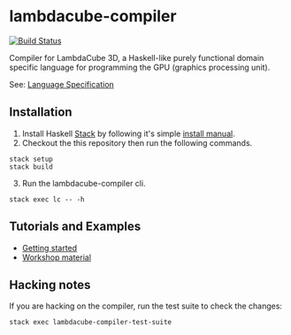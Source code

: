 # lambdacube-compiler

[![Build Status](https://travis-ci.org/lambdacube3d/lambdacube-compiler.svg?branch=master)](https://travis-ci.org/lambdacube3d/lambdacube-compiler)

Compiler for LambdaCube 3D, a Haskell-like purely functional domain specific language for programming the GPU (graphics processing unit).

See: [Language Specification](http://lambdacube3d.com/lang-specification)

## Installation

1. Install Haskell [Stack](http://www.haskellstack.org) by following it's simple [install manual](https://docs.haskellstack.org/en/stable/README/#how-to-install).
2. Checkout the this repository then run the following commands.
```
stack setup
stack build
```
3. Run the lambdacube-compiler cli.
```
stack exec lc -- -h
```

## Tutorials and Examples

- [Getting started](http://lambdacube3d.com/getting-started)
- [Workshop material](https://github.com/csabahruska/lambdacube-workshop)

## Hacking notes

If you are hacking on the compiler, run the test suite to check the changes:

```
stack exec lambdacube-compiler-test-suite
```
